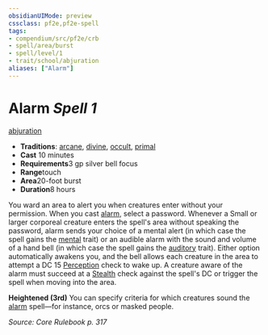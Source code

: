 ```yaml
---
obsidianUIMode: preview
cssclass: pf2e,pf2e-spell
tags:
- compendium/src/pf2e/crb
- spell/area/burst
- spell/level/1
- trait/school/abjuration
aliases: ["Alarm"]
---
```

# Alarm *Spell 1*   
[abjuration](abjuration.md)  

- **Traditions**: [arcane](arcane.md), [divine](divine.md), [occult](occult.md), [primal](primal.md)
- **Cast** 10 minutes 
- **Requirements**3 gp silver bell focus
- **Range**touch
- **Area**20-foot burst
- **Duration**8 hours

You ward an area to alert you when creatures enter without your permission. When you cast [alarm](), select a password. Whenever a Small or larger corporeal creature enters the spell's area without speaking the password, alarm sends your choice of a mental alert (in which case the spell gains the [mental](mental.md) trait) or an audible alarm with the sound and volume of a hand bell (in which case the spell gains the [auditory](auditory.md) trait). Either option automatically awakens you, and the bell allows each creature in the area to attempt a DC 15 [Perception](../skills.md#Perception) check to wake up. A creature aware of the alarm must succeed at a [Stealth](../skills.md#Stealth) check against the spell's DC or trigger the spell when moving into the area.

**Heightened (3rd)** You can specify criteria for which creatures sound the [alarm]() spell—for instance, orcs or masked people.

*Source: Core Rulebook p. 317*